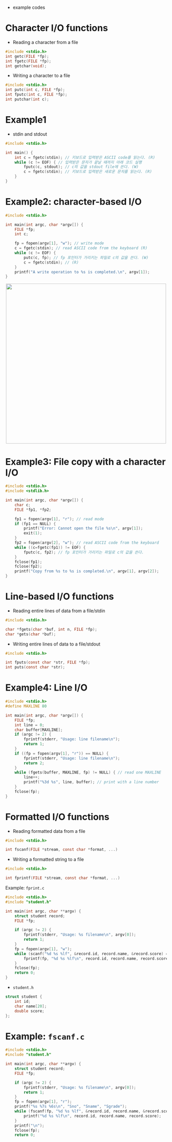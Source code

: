- example codes

# Character I/O functions
- Reading a character from a file
```c
#include <stdio.h>
int getc(FILE *fp);
int fgetc(FILE *fp);
int getchar(void);
```
- Writing a character to a file
```c
#include <stdio.h>
int putc(int c, FILE *fp);
int fputc(int c, FILE *fp);
int putchar(int c);
```

# Example1
- stdin and stdout
```c
#include <stdio.h>

int main() {
    int c = fgetc(stdin); // 키보드로 입력받은 ASCII code를 읽는다. (R)
    while (c != EOF) { // 입력받은 문자가 끝날 때까지 아래 코드 실행
        fputc(c, stdout); // c의 값을 stdout file에 쓴다. (W)
        c = fgetc(stdin); // 키보드로 입력받은 새로운 문자를 읽는다. (R)
    }
}
```

# Example2: character-based I/O
```c
#include <stdio.h>

int main(int argc, char *argv[]) {
    FILE *fp;
    int c;

    fp = fopen(argv[1], "w"); // write mode
    c = fgetc(stdin); // read ASCII code from the keyboard (R)
    while (c != EOF) {
        putc(c, fp); // fp 포인터가 가리키는 파일로 c의 값을 쓴다. (W)
        c = fgetc(stdin); // (R)
    }
    printf("A write operation to %s is completed.\n", argv[1]);
}
```
<p align="center">
    <img src="https://github.com/redzzzi/UnixSystem24spring/assets/127263392/f05cc7e5-14c5-4775-a26b-7821b8f9ad74" width="500" />
</p>

# Example3: File copy with a character I/O
```c
#include <stdio.h>
#include <stdlib.h>

int main(int argc, char *argv[]) {
    char c;
    FILE *fp1, *fp2;

    fp1 = fopen(argv[1], "r"); // read mode
    if (fp1 == NULL) {
        printf("Error: Cannot open the file %s\n", argv[1]);
        exit(1);
    }
    fp2 = fopen(argv[2], "w"); // read ASCII code from the keyboard
    while ((c=fgetc(fp1)) != EOF) {
        fputc(c, fp2); // fp 포인터가 가리키는 파일로 c의 값을 쓴다.
    }
    fclose(fp1);
    fclose(fp2);
    printf("Copy from %s to %s is completed.\n", argv[1], argv[2]);
}
```

# Line-based I/O functions
- Reading entire lines of data from a file/stdin
```c
#include <stdio.h>

char *fgets(char *buf, int n, FILE *fp);
char *gets(char *buf);
```
- Writing entire lines of data to a file/stdout
```c
#include <stdio.h>

int fputs(const char *str, FILE *fp);
int puts(const char *str);
```

# Example4: Line I/O
```c
#include <stdio.h>
#define MAXLINE 80

int main(int argc, char *argv[]) {
    FILE *fp;
    int line = 0;
    char buffer[MAXLINE];
    if (argc != 2) {
        fprintf(stderr, "Usage: line filename\n");
        return 1;
    }
    if ((fp = fopen(argv[1], "r")) == NULL) {
        fprintf(stderr, "Usage: line filename\n");
        return 2;
    }
    while (fgets(buffer, MAXLINE, fp) != NULL) { // read one MAXLINE
        line++;
        printf("%3d %s", line, buffer); // print with a line number
    }
    fclose(fp);
}
```

# Formatted I/O functions
- Reading formatted data from a file
```c
#include <stdio.h>

int fscanf(FILE *stream, const char *format, ...)
```
- Writing a formatted string to a file
```c
#include <stdio.h>

int fprintf(FILE *stream, const char *format, ...)
```

Example: `fprint.c`
```c
#include <stdio.h>
#include "student.h"

int main(int argc, char **argv) {
    struct student record;
    FILE *fp;

    if (argc != 2) {
        fprintf(stderr, "Usage: %s filename\n", argv[0]);
        return 1;
    }
    fp = fopen(argv[1], "w");
    while (scanf("%d %s %lf", &record.id, record.name, &record.score) == 3) {
        fprintf(fp, "%d %s %lf\n", record.id, record.name, record.score);
    }
    fclose(fp);
    return 0;
}
```
- `student.h`
```c
struct student {
    int id;
    char name[20];
    double score;
};
```

# Example: `fscanf.c`
```c
#include <stdio.h>
#include "student.h"

int main(int argc, char **argv) {
    struct student record;
    FILE *fp;

    if (argc != 2) {
        fprintf(stderr, "Usage: %s filename\n", argv[0]);
        return 1;
    }
    fp = fopen(argv[1], "r");
    printf("%s %7s %6s\n", "Sno", "Sname", "Sgrade");
    while (fscanf(fp, "%d %s %lf", &record.id, record.name, &record.score) == 3) {
        printf("%d %s %lf\n", record.id, record.name, record.score);
    }
    printf("\n");
    fclose(fp);
    return 0;
```
